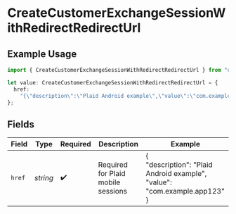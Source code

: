 # CreateCustomerExchangeSessionWithRedirectRedirectUrl

## Example Usage

```typescript
import { CreateCustomerExchangeSessionWithRedirectRedirectUrl } from "dwolla/models";

let value: CreateCustomerExchangeSessionWithRedirectRedirectUrl = {
  href:
    "{\"description\":\"Plaid Android example\",\"value\":\"com.example.app123\"}",
};
```

## Fields

| Field                                                                     | Type                                                                      | Required                                                                  | Description                                                               | Example                                                                   |
| ------------------------------------------------------------------------- | ------------------------------------------------------------------------- | ------------------------------------------------------------------------- | ------------------------------------------------------------------------- | ------------------------------------------------------------------------- |
| `href`                                                                    | *string*                                                                  | :heavy_check_mark:                                                        | Required for Plaid mobile sessions                                        | {<br/>"description": "Plaid Android example",<br/>"value": "com.example.app123"<br/>} |